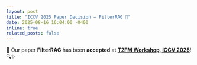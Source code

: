 ```yaml
---
layout: post
title: "ICCV 2025 Paper Decision — FilterRAG 🎉"
date: 2025-08-16 16:04:00 -0400
inline: true
related_posts: false
---
```


🎉 Our paper **FilterRAG** has been **accepted** at **[T2FM Workshop, ICCV 2025](https://t2fm-ws.github.io/T2FM-ICCV25/)**! 🔍✨
